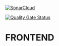 [![SonarCloud](https://sonarcloud.io/images/project_badges/sonarcloud-white.svg)](https://sonarcloud.io/dashboard?id=sock-shop-demo_frontend)

[![Quality Gate Status](https://sonarcloud.io/api/project_badges/measure?project=sock-shop-demo_frontend&metric=alert_status)](https://sonarcloud.io/dashboard?id=sock-shop-demo_frontend)


# FRONTEND 


